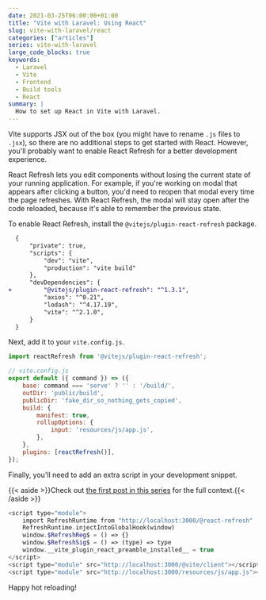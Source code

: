 ```yaml
---
date: 2021-03-25T06:00:00+01:00
title: "Vite with Laravel: Using React"
slug: vite-with-laravel/react
categories: ["articles"]
series: vite-with-laravel
large_code_blocks: true
keywords:
  - Laravel
  - Vite
  - Frontend
  - Build tools
  - React
summary: |
  How to set up React in Vite with Laravel.
---
```


Vite supports JSX out of the box (you might have to rename `.js` files to `.jsx`), so there are no additional steps to get started with React. However, you'll probably want to enable React Refresh for a better development experience.

React Refresh lets you edit components without losing the current state of your running application. For example, if you're working on modal that appears after clicking a button, you'd need to reopen that modal every time the page refreshes. With React Refresh, the modal will stay open after the code reloaded, because it's able to remember the previous state.

To enable React Refresh, install the `@vitejs/plugin-react-refresh` package.

```diff
  {
      "private": true,
      "scripts": {
          "dev": "vite",
          "production": "vite build"
      },
      "devDependencies": {
+         "@vitejs/plugin-react-refresh": "^1.3.1",
          "axios": "^0.21",
          "lodash": "^4.17.19",
          "vite": "^2.1.0",
      }
  }
```

Next, add it to your `vite.config.js`.

```js {hl_lines=["1, 14"]}
import reactRefresh from '@vitejs/plugin-react-refresh';

// vite.config.js
export default ({ command }) => ({
    base: command === 'serve' ? '' : '/build/',
    outDir: 'public/build',
    publicDir: 'fake_dir_so_nothing_gets_copied',
    build: {
        manifest: true,
        rollupOptions: {
            input: 'resources/js/app.js',
        },
    },
    plugins: [reactRefresh()],
});
```

Finally, you'll need to add an extra script in your development snippet.

{{< aside >}}Check out [the first post in this series](https://sebastiandedeyne.com/vite-with-laravel/) for the full context.{{< /aside >}}

```php {hl_lines=["1-7"]}
<script type="module">
    import RefreshRuntime from "http://localhost:3000/@react-refresh"
    RefreshRuntime.injectIntoGlobalHook(window)
    window.$RefreshReg$ = () => {}
    window.$RefreshSig$ = () => (type) => type
    window.__vite_plugin_react_preamble_installed__ = true
</script>
<script type="module" src="http://localhost:3000/@vite/client"></script>
<script type="module" src="http://localhost:3000/resources/js/app.js"></script>
```

Happy hot reloading!
